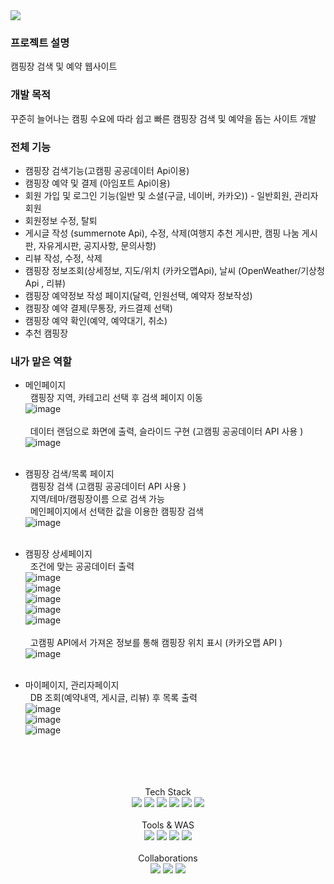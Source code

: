 <img src="https://capsule-render.vercel.app/api?type=waving&color=auto&height=200&section=header&text=Camp&nbsp;With&nbsp;Us&fontSize=90" />

### 프로젝트 설명
캠핑장 검색 및 예약 웹사이트

### 개발 목적
꾸준히 늘어나는 캠핑 수요에 따라 쉽고 빠른 캠핑장 검색 및 예약을 돕는 사이트 개발

### 전체 기능
- 캠핑장 검색기능(고캠핑 공공데이터 Api이용)
- 캠핑장 예약 및 결제 (아임포트 Api이용)
- 회원 가입 및 로그인 기능(일반 및 소셜(구글, 네이버, 카카오)) - 일반회원, 관리자 회원
- 회원정보 수정, 탈퇴
- 게시글 작성 (summernote Api), 수정, 삭제(여행지 추천 게시판, 캠핑 나눔 게시판, 자유게시판, 공지사항, 문의사항)
- 리뷰 작성, 수정, 삭제
- 캠핑장 정보조회(상세정보, 지도/위치 (카카오맵Api), 날씨 (OpenWeather/기상청 Api , 리뷰)
- 캠핑장 예약정보 작성 페이지(달력, 인원선택, 예약자 정보작성)
- 캠핑장 예약 결제(무통장, 카드결제 선택)
- 캠핑장 예약 확인(예약, 예약대기, 취소)
- 추천 캠핑장


### 내가 맡은 역할
- 메인페이지 <br>
  &nbsp;&nbsp;캠핑장 지역, 카테고리 선택 후 검색 페이지 이동 <br>
  ![image](https://github.com/jbjeon2/Camp-With-Us/assets/114992619/0ed931ac-cb72-4111-8d82-2cf198a526db) <br><br>
  &nbsp;&nbsp;데이터 랜덤으로 화면에 출력, 슬라이드 구현 (고캠핑 공공데이터 API 사용 ) <br>
 ![image](https://github.com/jbjeon2/Camp-With-Us/assets/114992619/b07f3f0b-8cf5-48d8-9890-f555aded3c7e)<br>
  <br>
- 캠핑장 검색/목록 페이지 <br>
  &nbsp;&nbsp;캠핑장 검색 (고캠핑 공공데이터 API 사용 )<br>
  &nbsp;&nbsp;지역/테마/캠핑장이름 으로 검색 가능 <br>
  &nbsp;&nbsp;메인페이지에서 선택한 값을 이용한 캠핑장 검색 <br>
  ![image](https://github.com/jbjeon2/Camp-With-Us/assets/114992619/5cffc68c-f83f-427f-b41b-7c3f84e1e558)<br><br>

- 캠핑장 상세페이지 <br>
  &nbsp;&nbsp;조건에 맞는 공공데이터 출력 <br>
  ![image](https://github.com/jbjeon2/Camp-With-Us/assets/114992619/9b88892e-ad28-433a-ab4f-b1ec5ca2f228)<br>
  ![image](https://github.com/jbjeon2/Camp-With-Us/assets/114992619/6f1721f1-e798-43b5-9b94-f59c94e55d2d)<br>
  ![image](https://github.com/jbjeon2/Camp-With-Us/assets/114992619/a94d33c9-a643-4f2c-8c9e-e9481f25465b)<br>
  ![image](https://github.com/jbjeon2/Camp-With-Us/assets/114992619/bceb36b4-68f9-4ea2-8378-863509eaa4c1)<br>
  ![image](https://github.com/jbjeon2/Camp-With-Us/assets/114992619/3a2bd5a9-2b47-4d22-8480-e0dcd5131936)<br><br>
  &nbsp;&nbsp;고캠핑 API에서 가져온 정보를 통해 캠핑장 위치 표시 (카카오맵 API ) <br>
  ![image](https://github.com/jbjeon2/Camp-With-Us/assets/114992619/565a79a6-1421-4b19-b47c-0d3f9a09ae34)<br><br>
  
- 마이페이지, 관리자페이지 <br>
  &nbsp;&nbsp;DB 조회(예약내역, 게시글, 리뷰) 후 목록 출력 <br>
  ![image](https://github.com/jbjeon2/Camp-With-Us/assets/114992619/c2775c09-719b-40d0-9543-996d45a2d687)<br>
  ![image](https://github.com/jbjeon2/Camp-With-Us/assets/114992619/5a389239-4d51-406f-b2f3-c4b8c935fe99)<br>
  ![image](https://github.com/jbjeon2/Camp-With-Us/assets/114992619/b0096563-ed24-479e-baa0-b321cae4a1af)<br>
  
  



  

<br>
<br>
<br>
<br>


<div align="center">
    <div align="center">
    Tech Stack<br>
</div>
	<img src="https://img.shields.io/badge/Java-007396?style=flat&logo=Java&logoColor=white" />
	<img src="https://img.shields.io/badge/HTML5-E34F26?style=flat&logo=HTML5&logoColor=white" />
	<img src="https://img.shields.io/badge/CSS3-1572B6?style=flat&logo=CSS3&logoColor=white" />
	<img src="https://img.shields.io/badge/javascript-F7DF1E?style=flat&logo=javascript&logoColor=white" />
  <img src="https://img.shields.io/badge/Oracle SQL-F80000?style=flat&logo=oracle&logoColor=white" />
  <img src="https://img.shields.io/badge/jQuery-0769AD?style=flat&logo=jquery&logoColor=white" />
</div>
<br>
<div align="center">
    <div align="center">
    Tools & WAS <br>
</div>
<div align="center">
    <img src="https://img.shields.io/badge/Spring-6DB33F?style=flat&logo=spring&logoColor=white" />
    <img src="https://img.shields.io/badge/eclipseIDE-2C2255?style=flat&logo=eclipseide&logoColor=white" />
    <img src="https://img.shields.io/badge/Visual Studio Code-007ACC?style=flat&logo=visualstudiocode&logoColor=white" />
    <img src="https://img.shields.io/badge/Apache&nbsp;Tomcat-F8DC75?style=flat&logo=apachetomcat&logoColor=black" />
</div>
<br>
<div align="center">
  <div align="center">
  Collaborations<br>
</div>
<div align="center">
    <img src="https://img.shields.io/badge/GitHub-181717?style=flat&logo=github&logoColor=white" />
    <img src="https://img.shields.io/badge/amazon AWS-232F3E?style=flat&logo=amazonaws&logoColor=white" />
    <img src="https://img.shields.io/badge/Maven-C71A36?style=flat&logo=apachemaven&logoColor=white" />
</div>
